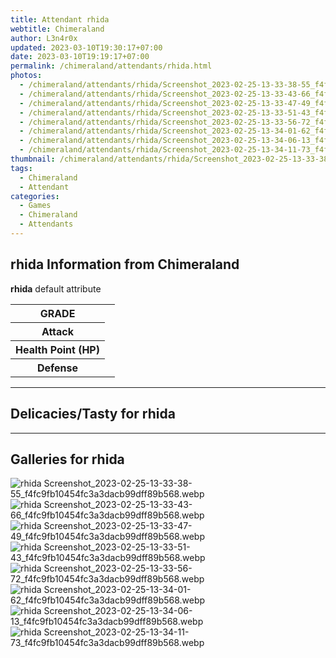 ```yaml
---
title: Attendant rhida
webtitle: Chimeraland
author: L3n4r0x
updated: 2023-03-10T19:30:17+07:00
date: 2023-03-10T19:19:17+07:00
permalink: /chimeraland/attendants/rhida.html
photos:
  - /chimeraland/attendants/rhida/Screenshot_2023-02-25-13-33-38-55_f4fc9fb10454fc3a3dacb99dff89b568.webp
  - /chimeraland/attendants/rhida/Screenshot_2023-02-25-13-33-43-66_f4fc9fb10454fc3a3dacb99dff89b568.webp
  - /chimeraland/attendants/rhida/Screenshot_2023-02-25-13-33-47-49_f4fc9fb10454fc3a3dacb99dff89b568.webp
  - /chimeraland/attendants/rhida/Screenshot_2023-02-25-13-33-51-43_f4fc9fb10454fc3a3dacb99dff89b568.webp
  - /chimeraland/attendants/rhida/Screenshot_2023-02-25-13-33-56-72_f4fc9fb10454fc3a3dacb99dff89b568.webp
  - /chimeraland/attendants/rhida/Screenshot_2023-02-25-13-34-01-62_f4fc9fb10454fc3a3dacb99dff89b568.webp
  - /chimeraland/attendants/rhida/Screenshot_2023-02-25-13-34-06-13_f4fc9fb10454fc3a3dacb99dff89b568.webp
  - /chimeraland/attendants/rhida/Screenshot_2023-02-25-13-34-11-73_f4fc9fb10454fc3a3dacb99dff89b568.webp
thumbnail: /chimeraland/attendants/rhida/Screenshot_2023-02-25-13-33-38-55_f4fc9fb10454fc3a3dacb99dff89b568.webp
tags:
  - Chimeraland
  - Attendant
categories:
  - Games
  - Chimeraland
  - Attendants
---
```


<section id="bootstrap-wrapper"><link rel="stylesheet" href="https://rawcdn.githack.com/dimaslanjaka/Web-Manajemen/0c3b5aa1813bd4abcd2c11bf3e37928b15c28664/css/bootstrap-5-3-0-alpha3-wrapper.css"/><h2 id="attribute">rhida Information from Chimeraland</h2><p><b>rhida</b> default attribute <table><tr><th>GRADE</th><td></td></tr><tr><th>Attack</th><td></td></tr><tr><th>Health Point (HP)</th><td></td></tr><tr><th>Defense</th><td></td></tr></table></p><hr/><h2 id="delicacies">Delicacies/Tasty for rhida</h2><div class="text-white bg-dark"></div><hr/><div id="gallery"><h2>Galleries for rhida</h2><div class="row"><div class="col-lg-6 col-12"><img src="/chimeraland/attendants/rhida/Screenshot_2023-02-25-13-33-38-55_f4fc9fb10454fc3a3dacb99dff89b568.webp" alt="rhida Screenshot_2023-02-25-13-33-38-55_f4fc9fb10454fc3a3dacb99dff89b568.webp"/></div><div class="col-lg-6 col-12"><img src="/chimeraland/attendants/rhida/Screenshot_2023-02-25-13-33-43-66_f4fc9fb10454fc3a3dacb99dff89b568.webp" alt="rhida Screenshot_2023-02-25-13-33-43-66_f4fc9fb10454fc3a3dacb99dff89b568.webp"/></div><div class="col-lg-6 col-12"><img src="/chimeraland/attendants/rhida/Screenshot_2023-02-25-13-33-47-49_f4fc9fb10454fc3a3dacb99dff89b568.webp" alt="rhida Screenshot_2023-02-25-13-33-47-49_f4fc9fb10454fc3a3dacb99dff89b568.webp"/></div><div class="col-lg-6 col-12"><img src="/chimeraland/attendants/rhida/Screenshot_2023-02-25-13-33-51-43_f4fc9fb10454fc3a3dacb99dff89b568.webp" alt="rhida Screenshot_2023-02-25-13-33-51-43_f4fc9fb10454fc3a3dacb99dff89b568.webp"/></div><div class="col-lg-6 col-12"><img src="/chimeraland/attendants/rhida/Screenshot_2023-02-25-13-33-56-72_f4fc9fb10454fc3a3dacb99dff89b568.webp" alt="rhida Screenshot_2023-02-25-13-33-56-72_f4fc9fb10454fc3a3dacb99dff89b568.webp"/></div><div class="col-lg-6 col-12"><img src="/chimeraland/attendants/rhida/Screenshot_2023-02-25-13-34-01-62_f4fc9fb10454fc3a3dacb99dff89b568.webp" alt="rhida Screenshot_2023-02-25-13-34-01-62_f4fc9fb10454fc3a3dacb99dff89b568.webp"/></div><div class="col-lg-6 col-12"><img src="/chimeraland/attendants/rhida/Screenshot_2023-02-25-13-34-06-13_f4fc9fb10454fc3a3dacb99dff89b568.webp" alt="rhida Screenshot_2023-02-25-13-34-06-13_f4fc9fb10454fc3a3dacb99dff89b568.webp"/></div><div class="col-lg-6 col-12"><img src="/chimeraland/attendants/rhida/Screenshot_2023-02-25-13-34-11-73_f4fc9fb10454fc3a3dacb99dff89b568.webp" alt="rhida Screenshot_2023-02-25-13-34-11-73_f4fc9fb10454fc3a3dacb99dff89b568.webp"/></div></div></div></section>